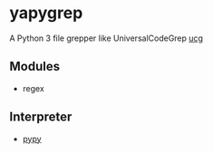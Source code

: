 # yapygrep

A Python 3 file grepper like UniversalCodeGrep [ucg](https://github.com/gvansickle/ucg)

## Modules
* regex

## Interpreter
* [pypy](https://pypy.org)


